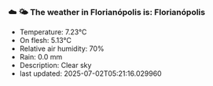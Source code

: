 ### ☁️ 🌤️  The weather in Florianópolis is: Florianópolis

- Temperature: 7.23°C
- On flesh: 5.13°C
- Relative air humidity: 70%
- Rain: 0.0 mm
- Description: Clear sky
- last updated: 2025-07-02T05:21:16.029960
